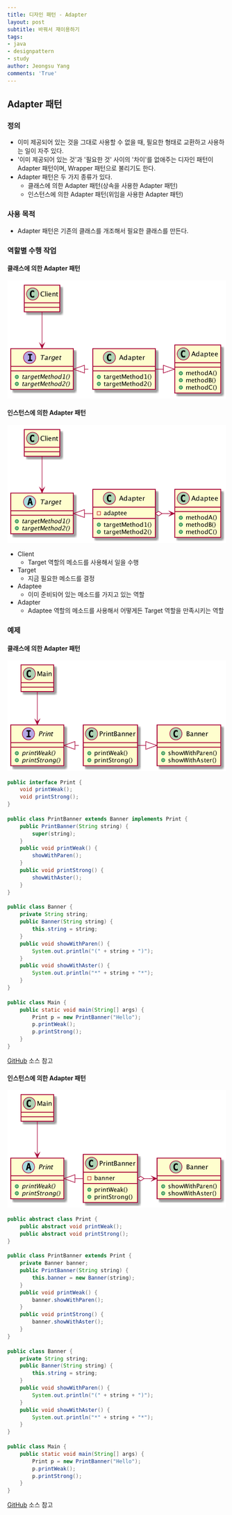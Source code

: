 ```yaml
---
title: 디자인 패턴 - Adapter
layout: post
subtitle: 바꿔서 재이용하기
tags:
- java
- designpattern
- study
author: Jeongsu Yang
comments: 'True'
---
```


## Adapter 패턴

### 정의

* 이미 제공되어 있는 것을 그대로 사용할 수 없을 때, 필요한 형태로 교환하고 사용하는 일이 자주 있다.
* '이미 제공되어 있는 것'과 '필요한 것' 사이의 '차이'를 없애주는 디자인 패턴이 Adapter 패턴이며, Wrapper 패턴으로 불리기도 한다.
* Adapter 패턴은 두 가지 종류가 있다.
  * 클래스에 의한 Adapter 패턴(상속을 사용한 Adapter 패턴)
  * 인스턴스에 의한 Adapter 패턴(위임을 사용한 Adapter 패턴)

### 사용 목적

* Adapter 패턴은 기존의 클래스를 개조해서 필요한 클래스를 만든다.

### 역할별 수행 작업

#### 클래스에 의한 Adapter 패턴

![Adapter1](/assets/post/designpattern/Adapter1.png)

#### 인스턴스에 의한 Adapter 패턴

![Adapter2](/assets/post/designpattern/Adapter2.png)

* Client
  * Target 역할의 메소드를 사용해서 일을 수행
* Target
  * 지금 필요한 메소드를 결정
* Adaptee
  * 이미 준비되어 있는 메소드를 가지고 있는 역할
* Adapter
  * Adaptee 역할의 메소드를 사용해서 어떻게든 Target 역할을 만족시키는 역할

### 예제

#### 클래스에 의한 Adapter 패턴

![AdapterExample1](/assets/post/designpattern/AdapterExample1.png)

```java
public interface Print {
    void printWeak();
    void printStrong();
}

public class PrintBanner extends Banner implements Print {
    public PrintBanner(String string) {
        super(string);
    }
    public void printWeak() {
        showWithParen();
    }
    public void printStrong() {
        showWithAster();
    }
}

public class Banner {
    private String string;
    public Banner(String string) {
        this.string = string;
    }
    public void showWithParen() {
        System.out.println("(" + string + ")");
    }
    public void showWithAster() {
        System.out.println("*" + string + "*");
    }
}

public class Main {
    public static void main(String[] args) {
        Print p = new PrintBanner("Hello");
        p.printWeak();
        p.printStrong();
    }
}
```

[GitHub](https://github.com/jsyang-dev/study-designpattern/tree/master/src/me/study/pattern/adapter/example1) 소스 참고

#### 인스턴스에 의한 Adapter 패턴

![AdapterExample2](/assets/post/designpattern/AdapterExample2.png)

```java
public abstract class Print {
    public abstract void printWeak();
    public abstract void printStrong();
}

public class PrintBanner extends Print {
    private Banner banner;
    public PrintBanner(String string) {
        this.banner = new Banner(string);
    }
    public void printWeak() {
        banner.showWithParen();
    }
    public void printStrong() {
        banner.showWithAster();
    }
}

public class Banner {
    private String string;
    public Banner(String string) {
        this.string = string;
    }
    public void showWithParen() {
        System.out.println("(" + string + ")");
    }
    public void showWithAster() {
        System.out.println("*" + string + "*");
    }
}

public class Main {
    public static void main(String[] args) {
        Print p = new PrintBanner("Hello");
        p.printWeak();
        p.printStrong();
    }
}
```

[GitHub](https://github.com/jsyang-dev/study-designpattern/tree/master/src/me/study/pattern/adapter/example2) 소스 참고
